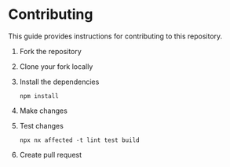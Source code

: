 # Contributing

This guide provides instructions for contributing to this repository.

1. Fork the repository
2. Clone your fork locally
3. Install the dependencies

   ```shell
   npm install
   ```

4. Make changes
5. Test changes

   ```shell
   npx nx affected -t lint test build
   ```

6. Create pull request
